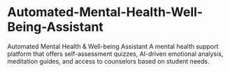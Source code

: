 # Automated-Mental-Health-Well-Being-Assistant
Automated Mental Health &amp; Well-being Assistant A mental health support platform that offers self-assessment quizzes, AI-driven emotional analysis, meditation guides, and access to counselors based on student needs.
